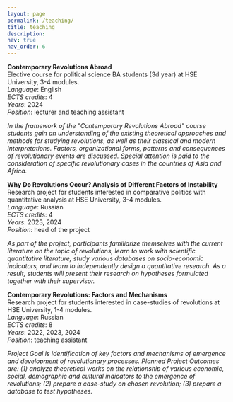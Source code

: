 ```yaml
---
layout: page
permalink: /teaching/
title: teaching
description: 
nav: true
nav_order: 6
---
```


**Contemporary Revolutions Abroad**  
Elective course for political science BA students (3d year) at HSE University, 3-4 modules.  
*Language*: English      
*ECTS credits*: 4   
*Years*: 2024   
*Position*: lecturer and teaching assistant

*In the framework of the "Contemporary Revolutions Abroad" course students gain an understanding of the existing theoretical approaches and methods for studying revolutions, as well as their classical and modern interpretations. Factors, organizational forms, patterns and consequences of revolutionary events are discussed. Special attention is paid to the consideration of specific revolutionary cases in the countries of Asia and Africa.*

**Why Do Revolutions Occur? Analysis of Different Factors of Instability**  
Research project for students interested in comparative politics with quantitative analysis at HSE University, 3-4 modules.     
*Language*: Russian     
*ECTS credits*: 4   
*Years*: 2023, 2024     
*Position*: head of the project


*As part of the project, participants familiarize themselves with the current literature on the topic of revolutions, learn to work with scientific quantitative literature, study various databases on socio-economic indicators, and learn to independently design a quantitative research. As a result, students will present their research on hypotheses formulated together with their supervisor.*

**Contemporary Revolutions: Factors and Mechanisms**  
Research project for students interested in case-studies of revolutions at HSE University, 1-4 modules.     
*Language*: Russian     
*ECTS credits*: 8   
*Years*: 2022, 2023, 2024   
*Position*: teaching assistant

*Project Goal is identification of key factors and mechanisms of emergence and development of revolutionary processes. Planned Project Outcomes are: (1) analyze theoretical works on the relationship of various economic, social, demographic and cultural indicators to the emergence of revolutions; (2) prepare a case-study on chosen revolution; (3) prepare a database to test hypotheses.*
